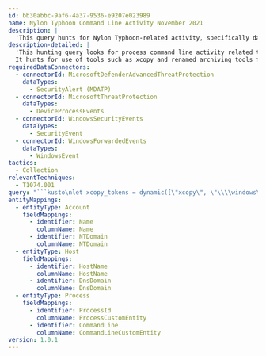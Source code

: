 ```yaml
---
id: bb30abbc-9af6-4a37-9536-e9207e023989
name: Nylon Typhoon Command Line Activity November 2021
description: |
  'This query hunts for Nylon Typhoon-related activity, specifically data collection and staging. It looks for use of tools like xcopy and renamed archiving tools on hosts with observed signatures.'
description-detailed: |
  'This hunting query looks for process command line activity related to data collection and staging observed by Nylon Typhoon.
  It hunts for use of tools such as xcopy and renamed archiving tools for data collection and staging purposes on the hosts with signatures observed related to Nylon Typhoon actor.'
requiredDataConnectors:
  - connectorId: MicrosoftDefenderAdvancedThreatProtection
    dataTypes:
      - SecurityAlert (MDATP)
  - connectorId: MicrosoftThreatProtection
    dataTypes:
      - DeviceProcessEvents
  - connectorId: WindowsSecurityEvents
    dataTypes:
      - SecurityEvent
  - connectorId: WindowsForwardedEvents
    dataTypes:
      - WindowsEvent
tactics:
  - Collection
relevantTechniques:
  - T1074.001
query: "```kusto\nlet xcopy_tokens = dynamic([\"xcopy\", \"\\\\windows\\\\temp\\\\wmi\", \"/S/Y/C\"]);\nlet archive_tokens = dynamic([\"\\\\windows\\\\temp\\\\wmi\", \".rar\", \".7zip\"]);\nlet SigNames = dynamic([\"Backdoor:Win32/Leeson\", \"Trojan:Win32/Kechang\", \"Backdoor:Win32/Nightimp!dha\", \"Trojan:Win32/QuarkBandit.A!dha\", \"TrojanSpy:Win32/KeyLogger\"]);\n(union isfuzzy=true\n(DeviceProcessEvents  \n| where ProcessCommandLine has_all(xcopy_tokens) or (ProcessCommandLine has_all (archive_tokens)) \n| join kind=leftouter (\nSecurityAlert\n| where ProductName == \"Microsoft Defender Advanced Threat Protection\"\n| extend ThreatName = tostring(parse_json(ExtendedProperties).ThreatName)\n| where isnotempty(ThreatName)\n| extend AlertRiskScore =iif(ThreatName has_any (SigNames), 1.0, 0.5))\n| extend AlertRiskScore = iif(isempty(AlertRiskScore), 0.0 , AlertRiskScore)\n| project-reorder  TimeGenerated, DeviceName, DeviceId, ProcessCommandLine, AccountName\n| extend timestamp = TimeGenerated, AccountCustomEntity = AccountName, HostCustomEntity = DeviceName,  ProcessCustomEntity = InitiatingProcessFileName\n),\n(imProcessCreate\n| where (CommandLine has_all (xcopy_tokens)) or (CommandLine has_all (archive_tokens))\n| extend timestamp = TimeGenerated, HostCustomEntity = DvcHostname , AccountCustomEntity = ActorUsername, ProcessCustomEntity = TargetProcessName\n),\n(SecurityEvent\n| where EventID == '4688'\n| where (CommandLine has_all (xcopy_tokens)) or (CommandLine has_all (archive_tokens))\n| project TimeGenerated, Computer, NewProcessName, ParentProcessName, Account, NewProcessId, Type, CommandLine\n| extend timestamp = TimeGenerated, HostCustomEntity = Computer , AccountCustomEntity = Account, ProcessCustomEntity = NewProcessName\n),\n(WindowsEvent\n| where EventID == '4688' and (EventData has_all (xcopy_tokens) or EventData has_all (archive_tokens))\n| extend CommandLine = tostring(EventData.CommandLine) \n| where (CommandLine has_all (xcopy_tokens)) or (CommandLine has_all (archive_tokens))\n| extend NewProcessName = tostring(EventData.NewProcessName)\n| extend ParentProcessName = tostring(EventData.ParentProcessName)\n| extend Account =  strcat(tostring(EventData.SubjectDomainName),\"\\\\\", tostring(EventData.SubjectUserName))\n| extend NewProcessId = tostring(EventData.NewProcessId)\n| project TimeGenerated, Computer, NewProcessName, ParentProcessName, Account, NewProcessId, Type, CommandLine\n| extend timestamp = TimeGenerated, HostCustomEntity = Computer , AccountCustomEntity = Account, ProcessCustomEntity = NewProcessName\n)\n)\n| extend NTDomain = tostring(split(AccountCustomEntity, '\\\\', 0)[0]), Name = tostring(split(AccountCustomEntity, '\\\\', 1)[0])\n| extend HostName = tostring(split(HostCustomEntity, '.', 0)[0]), DnsDomain = tostring(strcat_array(array_slice(split(HostCustomEntity, '.'), 1, -1), '.'))\n| extend Account_0_Name = Name\n| extend Account_0_NTDomain = NTDomain\n| extend Host_0_HostName = HostName\n| extend Host_0_DnsDomain = DnsDomain\n| extend Process_0_ProcessId = ProcessCustomEntity\n| extend Process_0_CommandLine = CommandLineCustomEntity\n```"
entityMappings:
  - entityType: Account
    fieldMappings:
      - identifier: Name
        columnName: Name
      - identifier: NTDomain
        columnName: NTDomain
  - entityType: Host
    fieldMappings:
      - identifier: HostName
        columnName: HostName
      - identifier: DnsDomain
        columnName: DnsDomain
  - entityType: Process
    fieldMappings:
      - identifier: ProcessId
        columnName: ProcessCustomEntity
      - identifier: CommandLine
        columnName: CommandLineCustomEntity
version: 1.0.1
---
```


